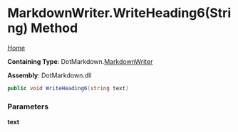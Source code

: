 <a name="_top"></a>

# MarkdownWriter\.WriteHeading6\(String\) Method

[Home](../../../README.md#_top)

**Containing Type**: DotMarkdown\.[MarkdownWriter](../README.md#_top)

**Assembly**: DotMarkdown\.dll

```csharp
public void WriteHeading6(string text)
```

### Parameters

**text**